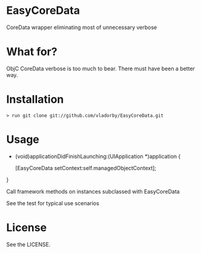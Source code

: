 # EasyCoreData
CoreData wrapper eliminating most of unnecessary verbose
 
# What for?

ObjC CoreData verbose is too much to bear. There must have been a better way.

# Installation

 ```
> run git clone git://github.com/vladorby/EasyCoreData.git
```
 
# Usage

 
- (void)applicationDidFinishLaunching:(UIApplication *)application {
  
  [EasyCoreData setContext:self.managedObjectContext];
 
}

Call framework methods on instances subclassed with EasyCoreData  
 

See the test for typical use scenarios


# License

See the LICENSE.

